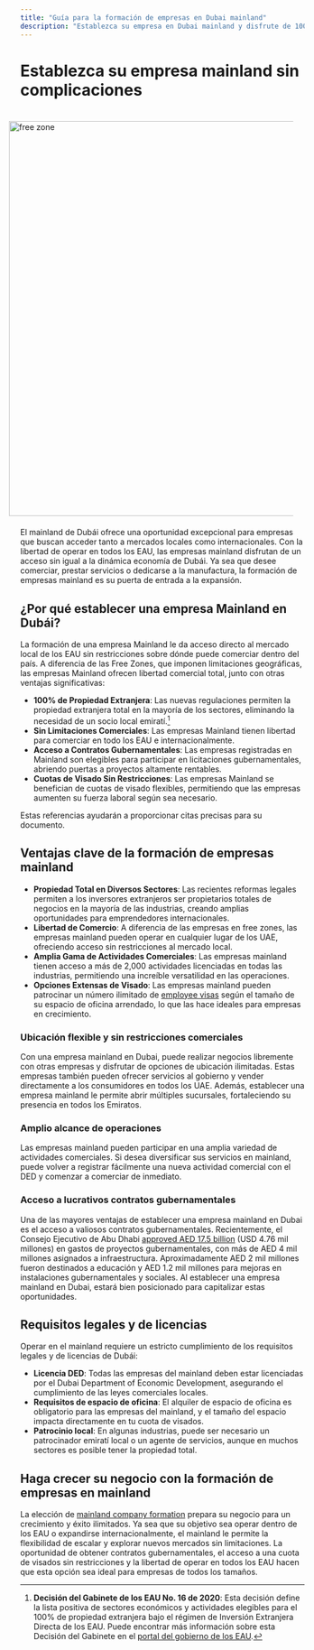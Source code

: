 ```yaml
---
title: "Guía para la formación de empresas en Dubai mainland"
description: "Establezca su empresa en Dubai mainland y disfrute de 100% de propiedad, comercio sin restricciones en los EAU, acceso a contratos gubernamentales y cuotas de visado flexibles."
---
```


# Establezca su empresa mainland sin complicaciones

<img src="/img/iStock-635478390.avif" alt="free zone" width="700" align="right" style="padding: 20px" >

El mainland de Dubái ofrece una oportunidad excepcional para empresas que buscan acceder tanto a mercados locales como internacionales. Con la libertad de operar en todos los EAU, las empresas mainland disfrutan de un acceso sin igual a la dinámica economía de Dubái. Ya sea que desee comerciar, prestar servicios o dedicarse a la manufactura, la formación de empresas mainland es su puerta de entrada a la expansión.

## ¿Por qué establecer una empresa Mainland en Dubái?

La formación de una empresa Mainland le da acceso directo al mercado local de los EAU sin restricciones sobre dónde puede comerciar dentro del país. A diferencia de las Free Zones, que imponen limitaciones geográficas, las empresas Mainland ofrecen libertad comercial total, junto con otras ventajas significativas:

- **100% de Propiedad Extranjera**: Las nuevas regulaciones permiten la propiedad extranjera total en la mayoría de los sectores, eliminando la necesidad de un socio local emiratí.[^1]
- **Sin Limitaciones Comerciales**: Las empresas Mainland tienen libertad para comerciar en todo los EAU e internacionalmente.
- **Acceso a Contratos Gubernamentales**: Las empresas registradas en Mainland son elegibles para participar en licitaciones gubernamentales, abriendo puertas a proyectos altamente rentables.
- **Cuotas de Visado Sin Restricciones**: Las empresas Mainland se benefician de cuotas de visado flexibles, permitiendo que las empresas aumenten su fuerza laboral según sea necesario.

[^1]: **Decisión del Gabinete de los EAU No. 16 de 2020**: Esta decisión define la lista positiva de sectores económicos y actividades elegibles para el 100% de propiedad extranjera bajo el régimen de Inversión Extranjera Directa de los EAU. Puede encontrar más información sobre esta Decisión del Gabinete en el [portal del gobierno de los EAU](https://u.ae/en/information-and-services/business/doing-business-on-the-mainland/full-foreign-ownership-of-commercial-companies).

Estas referencias ayudarán a proporcionar citas precisas para su documento.

## Ventajas clave de la formación de empresas mainland

- **Propiedad Total en Diversos Sectores**: Las recientes reformas legales permiten a los inversores extranjeros ser propietarios totales de negocios en la mayoría de las industrias, creando amplias oportunidades para emprendedores internacionales.
- **Libertad de Comercio**: A diferencia de las empresas en free zones, las empresas mainland pueden operar en cualquier lugar de los UAE, ofreciendo acceso sin restricciones al mercado local.
- **Amplia Gama de Actividades Comerciales**: Las empresas mainland tienen acceso a más de 2,000 actividades licenciadas en todas las industrias, permitiendo una increíble versatilidad en las operaciones.
- **Opciones Extensas de Visado**: Las empresas mainland pueden patrocinar un número ilimitado de [employee visas](./employment-visas) según el tamaño de su espacio de oficina arrendado, lo que las hace ideales para empresas en crecimiento.

### Ubicación flexible y sin restricciones comerciales

Con una empresa mainland en Dubai, puede realizar negocios libremente con otras empresas y disfrutar de opciones de ubicación ilimitadas. Estas empresas también pueden ofrecer servicios al gobierno y vender directamente a los consumidores en todos los UAE. Además, establecer una empresa mainland le permite abrir múltiples sucursales, fortaleciendo su presencia en todos los Emiratos.

### Amplio alcance de operaciones

Las empresas mainland pueden participar en una amplia variedad de actividades comerciales. Si desea diversificar sus servicios en mainland, puede volver a registrar fácilmente una nueva actividad comercial con el DED y comenzar a comerciar de inmediato.

### Acceso a lucrativos contratos gubernamentales

Una de las mayores ventajas de establecer una empresa mainland en Dubai es el acceso a valiosos contratos gubernamentales. Recientemente, el Consejo Ejecutivo de Abu Dhabi [approved AED 17.5 billion](https://gulfnews.com/going-out/society/executive-council-approves-projects-worth-dh175b-1.1643027) (USD 4.76 mil millones) en gastos de proyectos gubernamentales, con más de AED 4 mil millones asignados a infraestructura. Aproximadamente AED 2 mil millones fueron destinados a educación y AED 1.2 mil millones para mejoras en instalaciones gubernamentales y sociales. Al establecer una empresa mainland en Dubai, estará bien posicionado para capitalizar estas oportunidades.

## Requisitos legales y de licencias

Operar en el mainland requiere un estricto cumplimiento de los requisitos legales y de licencias de Dubái:

- **Licencia DED**: Todas las empresas del mainland deben estar licenciadas por el Dubai Department of Economic Development, asegurando el cumplimiento de las leyes comerciales locales.
- **Requisitos de espacio de oficina**: El alquiler de espacio de oficina es obligatorio para las empresas del mainland, y el tamaño del espacio impacta directamente en tu cuota de visados.
- **Patrocinio local**: En algunas industrias, puede ser necesario un patrocinador emiratí local o un agente de servicios, aunque en muchos sectores es posible tener la propiedad total.

## Haga crecer su negocio con la formación de empresas en mainland

La elección de [mainland company formation](./insights/incorporation-steps#uae-mainland-setup) prepara su negocio para un crecimiento y éxito ilimitados. Ya sea que su objetivo sea operar dentro de los EAU o expandirse internacionalmente, el mainland le permite la flexibilidad de escalar y explorar nuevos mercados sin limitaciones. La oportunidad de obtener contratos gubernamentales, el acceso a una cuota de visados sin restricciones y la libertad de operar en todos los EAU hacen que esta opción sea ideal para empresas de todos los tamaños.